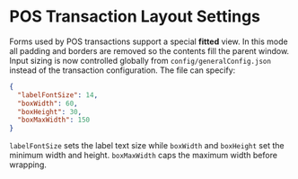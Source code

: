 # POS Transaction Layout Settings

Forms used by POS transactions support a special **fitted** view. In this mode all padding and borders are removed so the contents fill the parent window. Input sizing is now controlled globally from `config/generalConfig.json` instead of the transaction configuration. The file can specify:

```json
{
  "labelFontSize": 14,
  "boxWidth": 60,
  "boxHeight": 30,
  "boxMaxWidth": 150
}
```

`labelFontSize` sets the label text size while `boxWidth` and `boxHeight` set the minimum width and height. `boxMaxWidth` caps the maximum width before wrapping.



